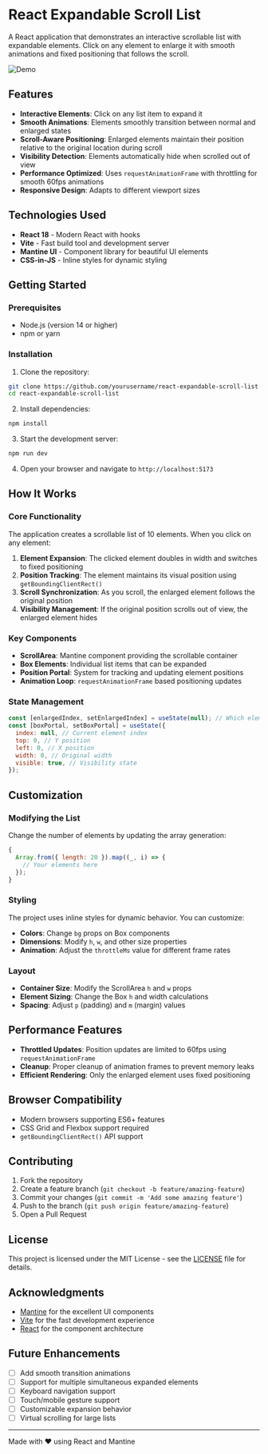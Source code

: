 # React Expandable Scroll List

A React application that demonstrates an interactive scrollable list with expandable elements. Click on any element to enlarge it with smooth animations and fixed positioning that follows the scroll.

![Demo](https://via.placeholder.com/600x400/007acc/ffffff?text=Interactive+Scroll+List+Demo)

## Features

- **Interactive Elements**: Click on any list item to expand it
- **Smooth Animations**: Elements smoothly transition between normal and enlarged states
- **Scroll-Aware Positioning**: Enlarged elements maintain their position relative to the original location during scroll
- **Visibility Detection**: Elements automatically hide when scrolled out of view
- **Performance Optimized**: Uses `requestAnimationFrame` with throttling for smooth 60fps animations
- **Responsive Design**: Adapts to different viewport sizes

## Technologies Used

- **React 18** - Modern React with hooks
- **Vite** - Fast build tool and development server
- **Mantine UI** - Component library for beautiful UI elements
- **CSS-in-JS** - Inline styles for dynamic styling

## Getting Started

### Prerequisites

- Node.js (version 14 or higher)
- npm or yarn

### Installation

1. Clone the repository:

```bash
git clone https://github.com/yourusername/react-expandable-scroll-list.git
cd react-expandable-scroll-list
```

2. Install dependencies:

```bash
npm install
```

3. Start the development server:

```bash
npm run dev
```

4. Open your browser and navigate to `http://localhost:5173`

## How It Works

### Core Functionality

The application creates a scrollable list of 10 elements. When you click on any element:

1. **Element Expansion**: The clicked element doubles in width and switches to fixed positioning
2. **Position Tracking**: The element maintains its visual position using `getBoundingClientRect()`
3. **Scroll Synchronization**: As you scroll, the enlarged element follows the original position
4. **Visibility Management**: If the original position scrolls out of view, the enlarged element hides

### Key Components

- **ScrollArea**: Mantine component providing the scrollable container
- **Box Elements**: Individual list items that can be expanded
- **Position Portal**: System for tracking and updating element positions
- **Animation Loop**: `requestAnimationFrame` based positioning updates

### State Management

```javascript
const [enlargedIndex, setEnlargedIndex] = useState(null); // Which element is expanded
const [boxPortal, setBoxPortal] = useState({
  index: null, // Current element index
  top: 0, // Y position
  left: 0, // X position
  width: 0, // Original width
  visible: true, // Visibility state
});
```

## Customization

### Modifying the List

Change the number of elements by updating the array generation:

```javascript
{
  Array.from({ length: 20 }).map((_, i) => {
    // Your elements here
  });
}
```

### Styling

The project uses inline styles for dynamic behavior. You can customize:

- **Colors**: Change `bg` props on Box components
- **Dimensions**: Modify `h`, `w`, and other size properties
- **Animation**: Adjust the `throttleMs` value for different frame rates

### Layout

- **Container Size**: Modify the ScrollArea `h` and `w` props
- **Element Sizing**: Change the Box `h` and width calculations
- **Spacing**: Adjust `p` (padding) and `m` (margin) values

## Performance Features

- **Throttled Updates**: Position updates are limited to 60fps using `requestAnimationFrame`
- **Cleanup**: Proper cleanup of animation frames to prevent memory leaks
- **Efficient Rendering**: Only the enlarged element uses fixed positioning

## Browser Compatibility

- Modern browsers supporting ES6+ features
- CSS Grid and Flexbox support required
- `getBoundingClientRect()` API support

## Contributing

1. Fork the repository
2. Create a feature branch (`git checkout -b feature/amazing-feature`)
3. Commit your changes (`git commit -m 'Add some amazing feature'`)
4. Push to the branch (`git push origin feature/amazing-feature`)
5. Open a Pull Request

## License

This project is licensed under the MIT License - see the [LICENSE](LICENSE) file for details.

## Acknowledgments

- [Mantine](https://mantine.dev/) for the excellent UI components
- [Vite](https://vitejs.dev/) for the fast development experience
- [React](https://reactjs.org/) for the component architecture

## Future Enhancements

- [ ] Add smooth transition animations
- [ ] Support for multiple simultaneous expanded elements
- [ ] Keyboard navigation support
- [ ] Touch/mobile gesture support
- [ ] Customizable expansion behavior
- [ ] Virtual scrolling for large lists

---

Made with ❤️ using React and Mantine
